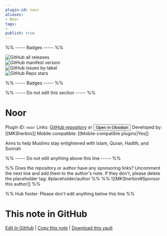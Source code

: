 ```yaml
---
plugin-id: noor
aliases:
- Noor
tags: 
- 
publish: true
---
```


%% ----- Badges ----- %%

![GitHub all releases](https://img.shields.io/github/downloads/MKSherbini/obsidian-noor/total?color=573E7A&logo=github&style=for-the-badge)   
![GitHub manifest version](https://img.shields.io/github/manifest-json/v/MKSherbini/obsidian-noor?color=573E7A&logo=github&style=for-the-badge)   
![GitHub issues by-label](https://img.shields.io/github/issues/MKSherbini/obsidian-noor/help%20wanted?color=573E7A&logo=github&style=for-the-badge)   
![GitHub Repo stars](https://img.shields.io/github/stars/MKSherbini/obsidian-noor?color=573E7A&logo=github&style=for-the-badge)

%% ----- Badges ----- %%

%% ----- Do not edit this section ----- %%

# Noor

Plugin ID: `noor`
Links: [GitHub repository](https://github.com/MKSherbini/obsidian-noor) or [<button id=HH>Open in Obsidian</button>](obsidian://show-plugin?id=noor)
Developed by: [[MKSherbini]]
Mobile compatible: [[Mobile-compatible plugins|Yes]]

Aims to help Muslims stay enlightened with Islam, Quran, Hadith, and Sunnah

%% ----- Do not edit anything above this line ----- %% 

%% Does the repository or author have any sponsoring links? Uncomment the next line and add them to the author's note. If they don't, please delete the placeholder tag: #placeholder/author %%
%% ![[MKSherbini#Sponsor this author]] %%

%% Hub footer: Please don't edit anything below this line %%

# This note in GitHub

<span class="git-footer">[Edit In GitHub](https://github.dev/obsidian-community/obsidian-hub/blob/main/02%20-%20Community%20Expansions/02.05%20All%20Community%20Expansions/Plugins/noor.md "git-hub-edit-note") | [Copy this note](https://raw.githubusercontent.com/obsidian-community/obsidian-hub/main/02%20-%20Community%20Expansions/02.05%20All%20Community%20Expansions/Plugins/noor.md "git-hub-copy-note") | [Download this vault](https://github.com/obsidian-community/obsidian-hub/archive/refs/heads/main.zip "git-hub-download-vault") </span>
